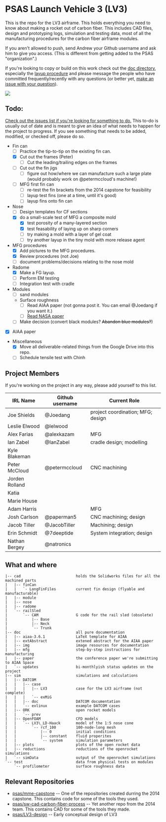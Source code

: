 [//]: # " vim: set nonumber tabstop=4: "

# PSAS Launch Vehicle 3 (LV3)

This is the repo for the LV3 airframe. This holds everything you need to know about making a rocket out of carbon fiber. This includes CAD files, design and prototyping logs, simulation and testing data, most of all the manufacturing procedures for the carbon fiber airframe modules.  

If you aren't allowed to push, send Andrew your Github username and ask him to give you access. (This is different from getting added to the PSAS "organization".)

If you're looking to copy or build on this work check out the [doc directory](/doc/), especially the [layup procedure](/doc/mfg/moduleProcedure.md) and please message the people who have committed frequently/recently with any questions (or better yet, [make an issue with your question](https://github.com/psas/lv3.0-airframe/issues)).

![](https://github.com/psas/lv3.0-airframe/blob/master/cad/LV3.JPG)

## Todo:
[Check out the issues list if you're looking for something to do.](https://github.com/psas/lv3.0-airframe/issues) This to-do is usually out of date and is meant to give an idea of what needs to happen for the project to progress. If you see something that needs to be added, modified, or checked off, please do so. 

- Fin can
    - [ ] Practice the tip-to-tip on the existing fin can.
	- [X] Cut out the frames (Peter)
	   - [ ] Cut the leading/trailing edges on the frames
	- [ ] Cut out the fin jigs
		- [ ] figure out how/where we can manufacture such a large plate (would probably work on @petermccloud's machine!)
	- [ ] MFG first fin can
		- [ ] re-test the fin brackets from the 2014 capstone for feasibility 
	    - [ ] layup test fins (one at a time, until it's good)
		- [ ] layup fins onto fin can
- Nose
	- [ ] Design templates for CF sections
	- [X] do a small-scale test of MFG a composite mold
		- [X] test porosity of a many-layered section
		- [X] test feasability of laying up on sharp corners
		- [ ] try making a mold with a layer of gel coat
		- [ ] try another layup in the tiny mold with more release agent
- MFG procedures
	- [X] Add pictures to the MFG procedures.
	- [X] Review procedures (not Joe)
	- [ ] document problems/decisions relating to the nose mold
- Radome
	- [X] Make a FG layup. 
	- [ ] Perform EM testing
	- [ ] Integration test with cradle
- Modules
    - [ ] sand modules
    - Surface roughness
        - [ ] Read AIAA paper (not gonna post it. You can email @Joedang if you want it.)
        - [ ] [Read NASA paper](http://ntrs.nasa.gov/archive/nasa/casi.ntrs.nasa.gov/19660028009.pdf)
    - [ ] Make decision (convert black modules? ~~Abandon blue modules?~~)
- [X] AIAA paper
- Miscellaneous
	- [X] Move all deliverable-related things from the Google Drive into this repo. 
	- [ ] Schedule tensile test with Chinh

## Project Members

If you're working on the project in any way, please add yourself to this list.

IRL Name			|	Github username	|	Current Role
----------------|--------------------|-----------
Joe Shields		|	@Joedang			|	project coordination; MFG; design
Leslie Elwood	|	@lelwood			|	
Alex Farias		|	@alexkazam		|	MFG
Ian Zabel		|	@IanZabel		|	cradle design; modelling
Kyle Blakeman	|					|   
Peter McCloud	|	@petermccloud	|   CNC machining
Jorden Rolland	|					|	
Katia			|					|	
Marie House		|					|	
Adam Harris		|					|   MFG
Josh Carlson		|	@paperman5		|   CNC machining; design
Jacob Tiller		|	@JacobTiller		|   Machining; design
Erin Schmidt		|	@7deeptide		|	System integration; design
Nathan Bergey	|	@natronics		|	

## What and where

	|-- cad							holds the Solidworks files for all the machined parts
	|   |-- finCan
	|	|	`- LongFinFiles			current fin design (flyable and manufacturable)
	|   |-- module
	|   |-- nose
	|   |-- radome
	|   `-- railSled
	|       `-- CAM					G code for the rail sled (obsolete)
	|           |-- Base
	|           |-- Neck
	|           `-- Trunk
	|-- doc							all pure documentation
	|   |-- aiaa-3.6.1				LaTeX template for AIAA
	|   |-- extAbstract				extened abstract for the AIAA paper
	|   |-- img						image resources for documentation
	|   |-- mfg						step-by-step instructions for manufacturing
	|   |-- paper					the conference paper we're submitting to AIAA Space
	|   `-- updates					bi-monthlyish status updates on the project
	|-- sim							simulations and calculations
	|   |-- DATCOM
	|   |   |-- case
	|   |   |   |-- LV3				case for the LV3 airframe (not complete)
	|   |   |   `-- exMiG
	|   |   |-- doc					DATCOM documentation
	|   |   `-- exlinux				example DATCOM cases
	|   |-- ORK						open rocket models
	|   |   `-- prev
	|   |-- OpenFOAM				CFD models
	|   |   `-- LV3\_LD-Haack		model of the 1:5 nose cone
	|   |       `-- rcf_100			100-node-long mesh
	|   |           |-- 0			initial conditions
	|   |           |-- constant	fluid properites
	|   |           `-- system		simulation parameters
	|   |-- plots					plots of the open rocket data
	|   |-- reductions				reductions of the openrocket simulations
	|   `-- simData					output of the openrocket simulations
	`-- test						data from physical tests on modules
	    `-- profilometer			surface roughness data
	    
## Relevant Repositories
* [psas/mme-capstone](https://github.com/psas/mme-capstone) -- One of the repositories created durring the 2014 capstone. This contains code for some of the tools they used. 
* [psas/sw-cad-carbon-fiber-process](https://github.com/psas/sw-cad-carbon-fiber-process) -- Yet another repo from the 2014 team. This contains CAD for some of the tools they made.
* [psas/LV3-design](https://github.com/psas/LV3-design) -- Early conceptual design of LV3
